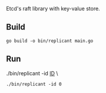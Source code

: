 Etcd's raft library with key-value store.

## Build
```
go build -o bin/replicant main.go
```

## Run
./bin/replicant -id <u>ID</u> \
```
./bin/replicant -id 0
```